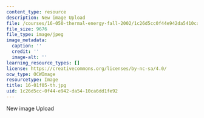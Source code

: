 ```yaml
---
content_type: resource
description: New image Upload
file: /courses/16-050-thermal-energy-fall-2002/1c26d5cc0f44e942da5410ca6dd1fe92_16-01f05-th.jpg
file_size: 9676
file_type: image/jpeg
image_metadata:
  caption: ''
  credit: ''
  image-alt: ''
learning_resource_types: []
license: https://creativecommons.org/licenses/by-nc-sa/4.0/
ocw_type: OCWImage
resourcetype: Image
title: 16-01f05-th.jpg
uid: 1c26d5cc-0f44-e942-da54-10ca6dd1fe92
---
```

New image Upload